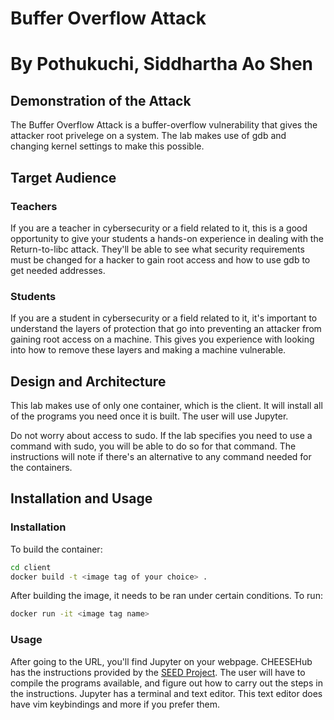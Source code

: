 # Buffer Overflow Attack
# By Pothukuchi, Siddhartha Ao Shen
## Demonstration of the Attack

The Buffer Overflow Attack is a buffer-overflow vulnerability that gives the attacker root privelege on a system. The lab makes use of gdb and changing kernel settings to make this possible.


## Target Audience

### Teachers
If you are a teacher in cybersecurity or a field related to it, this is a good opportunity to give your students a hands-on experience in dealing with the Return-to-libc attack. They'll be able to see what security requirements must be changed for a hacker to gain root access and how to use gdb to get needed addresses.

### Students
If you are a student in cybersecurity or a field related to it, it's important to understand the layers of protection that go into preventing an attacker from gaining root access on a machine. This gives you experience with looking into how to remove these layers and making a machine vulnerable.

## Design and Architecture
This lab makes use of only one container, which is the client. It will install all of the programs you need once it is built. The user will use Jupyter. 

Do not worry about access to sudo. If the lab specifies you need to use a command with sudo, you will be able to do so for that command. The instructions will note if there's an alternative to any command needed for the containers.

## Installation and Usage

### Installation
To build the container:
```bash
cd client
docker build -t <image tag of your choice> .
```

After building the image, it needs to be ran under certain conditions. To run:
```bash
docker run -it <image tag name>
```

### Usage
After going to the URL, you'll find Jupyter on your webpage. CHEESEHub has the instructions provided by the [SEED Project](https://seedsecuritylabs.org/index.html). The user will have to compile the programs available, and figure out how to carry out the steps in the instructions. Jupyter has a terminal and text editor. This text editor does have vim keybindings and more if you prefer them.
